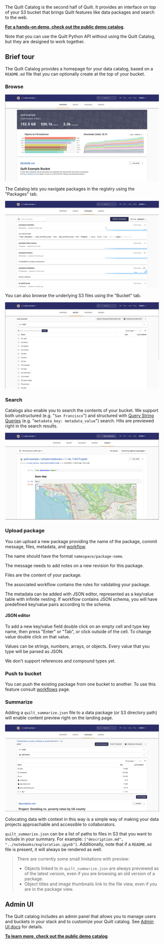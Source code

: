 <!-- markdownlint-disable-next-line first-line-h1 -->
The Quilt Catalog is the second half of Quilt. It provides an interface on top
of your S3 bucket that brings Quilt features like data packages and search to
the web.

**[For a hands-on demo, check out the public demo catalog](https://open.quiltdata.com/b/quilt-example).**

Note that you can use the Quilt Python API without using the Quilt Catalog,
but they are designed to work together.

## Brief tour

The Quilt Catalog provides a homepage for your data catalog, based on a `README.md`
file that you can optionally create at the top of your bucket.

### Browse

![Homepage](../imgs/catalog_homepage.png)

The Catalog lets you navigate packages in the registry using the "Packages" tab.

![Packages tab](../imgs/catalog_packages_tab.png)

You can also browse the underlying S3 files using the "Bucket" tab.

![Files tab](../imgs/catalog_bucket_tab.png)

### Search

Catalogs also enable you to search the contents of your bucket. We support both
unstructured (e.g. "`San Francisco`") and structured with
[Query String Queries](https://www.elastic.co/guide/en/elasticsearch/reference/6.7/query-dsl-query-string-query.html#query-string-syntax)
(e.g. "`metadata_key: metadata_value`") search. Hits are previewed right in the
search results.

![Search](../imgs/catalog_search.png)

### Upload package

You can upload a new package providing the name of the package, commit message,
files, metadata, and [workflow](../advanced-features/workflows.md).

The name should have the format `namespace/package-name`.

The message needs to add notes on a new revision for this package.

Files are the content of your package.

The associated workflow contains the rules for validating your package.

The metadata can be added with JSON editor, represented as a key/value table
with infinite nesting. If workflow contains JSON schema, you will have
predefined key/value pairs according to the schema.

#### JSON editor

To add a new key/value field double click on an empty cell and type key name,
then press "Enter" or "Tab", or click outside of the cell. To change value
double click on that value.

Values can be strings, numbers, arrays, or objects. Every value that you type
will be parsed as JSON.

We don't support references and compound types yet.

### Push to bucket

You can push the existing package from one bucket to another. To use this
feature consult [workflows](../advanced-features/workflows.md) page.

### Summarize

Adding a `quilt_summarize.json` file to a data package (or S3 directory path)
will enable content preview right on the landing page.

![Package landing page](../imgs/catalog_package_landing_page.png)

Colocating data with context in this way is a simple way of making your data
projects approachable and accessible to collaborators.

`quilt_summarize.json` can be a list of paths to files in S3 that you want to
include in your summary. For example:
`["description.md", "../notebooks/exploration.ipynb"]`. Additionally, note that
if a `README.md` file is present, it will always be rendered as well.

> There are currently some small limitations with preview:
>
> * Objects linked to in `quilt_summarize.json` are always previewed as of the
>   latest version, even if you are browsing an old version of a package.
> * Object titles and image thumbnails link to the file view, even if you are in
>   the package view.

## Admin UI

The Quilt catalog includes an admin panel that allows you to manage users and
buckets in your stack and to customize your Quilt catalog.
See [Admin UI docs](../Catalog/Admin.md) for details.

**[To learn more, check out the public demo catalog](https://open.quiltdata.com/b/quilt-example)**.
